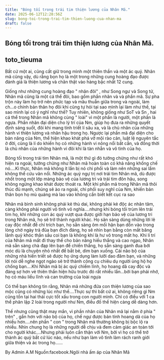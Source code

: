 ```yaml
---
title: "Bóng tối trong trái tim thiện lương của Nhân Mã."
date: 2025-06-12T12:28:56Z
slug: bong-toi-trong-trai-tim-thien-luong-cua-nhan-ma
draft: false
---
```


## Bóng tối trong trái tim thiện lương của Nhân Mã.

## toto_tieuma

Bất cứ một ai, cũng cất giữ trong mình một thiên thần và một ác quỷ.
Nhân mã cũng vậy, dù rằng bọn họ là một trong những cung hoàng đạo được đánh giá là thiện lương và chân thật vào hàng bậc nhất 12 cung.

Giống như những cung hoàng đạo " nhân đôi" , như Song ngư và Song tử, Nhân mã cũng là một cá thể đôi, bao gồm phần nhân và và phần mã. Sự pha trộn này làm họ trở nên phức tạp và mâu thuẫn giữa trong và ngoài, làm ch...o chính bản thân họ đôi khi cũng tự hỏi tại sao mình lại làm như thế, tại sao mình lại có ý nghĩ như thế? Tuy nhiên, không giống như SoT và Sn , hai cá thể trong Nhân mã không cùng " loài" vì một phần là người, một phần là ngựa. Phần nhân đại diện cho lý trí của Nm, giúp họ đưa ra những quyết định sáng suốt, đôi khi mang tính triết lí sâu xa, và là chủ nhân của những hành vi thiện lương và nhân hậu trong họ. Ngược lại phần mã đại diện cho bản năng của Nm, thể hiện khao khát phá vỡ mội rào cản, luật lệ nguyên tắc ở đời, cũng là lí do khiến họ có những hành vi nông nổi bất cần, và đồng thời là chủ nhân của những hành vi đôi khi là tàn nhẫn và vô tình của họ.

Bóng tối trong trái tim Nhân mã, là một thứ gì đó tưởng chừng như rất khó hiện ra ngoài, tưởng chừng như Nhân mã hoàn toàn có khả năng khống chế nó....Kì thực, Nhân mã không ít lần bị nó chi phối và làm nên những sai lầm không thể cứu vãn nổi. Những ác quỷ ngự trị nơi trái tim Nhân mã, dù được nhốt trong một lớp màng bảo vệ của lương tri và trái tim đôn hậu, song không ngừng khao khát được thoát ra. Một khi phần mã trong Nhân mã thôi thúc đủ mạnh, chúng sẽ ào ra ngoài, chi phối suy nghĩ của Nm, khiến bản thân bọn họ mù quáng mà lao vào không cần biết kết cục ra sao

Nhân mã bình sinh không phải kẻ thù dai, không phải kẻ độc ác nhân tâm, càng không phải người vô tình vô nghĩa....nhưng khi bóng tối trùm lên trái tim họ, khi những con ác quỷ vượt qua được giới hạn bảo vệ của lương tri trong Nhân mã, họ sẽ trở thành người khác. Họ sãn sàng dùng những lời lẽ cay độc nhất để chỉ trích bạn, họ sằn sàng ôm mối hận bạn dồn vào trong lòng chờ ngày trả đũa bạn đích đáng, họ sẽ nhìn bạn bằng còn mắt băng lãnh quỷ khóc thần sầu coi bạn là không khí là hư vô trong mắt họ. Khi lí trí của Nhân mã mất đi thay thế cho bản năng hiếu thắng và cao ngạo, Nhân mã sằn sàng chà đạp lên bạn để chiến thắng, họ sẵn sàng ganh đua bới móc dù là chuyện nhỏ nhất để bắt bẻ, dìm bạn xuống. Cái não bộ của những nhà hiền triết sẽ được họ ứng dụng làm lưỡi dao đâm bạn, và những lời nói dễ nghe ngọt ngào sẽ trở thành công cụ chiêu dụ người ủng hộ họ chống bạn....Khi Nhân mã bị ác quỷ chiếm lĩnh, họ hoang dã cay độc và đáng sợ hơn vẻ thiên thần hiện hữu trước đó rất nhiều lần...bởi bạn phải nhớ, họ có máu liều lĩnh và can trường của loài ngựa

Có thể bạn không tin rằng, Nhân mã những đứa con thiện lương của sao mộc cũng có những lúc như thế....Thực sự thì bất cứ ai, không riêng gì Nm cũng tồn tại hai thái cực tốt xấu trong con người mình. Chỉ có điều với 1 ca thể phân lập 2 loài trong người như Nm, điều đố thể hiện càng dễ dàng hơn. 

Thế nhưng cũng thật may mắn, vì phần nhân của Nhân mã lại nằm ở phía " trên" , gần hơn với não bộ của họ, chế ngự được bản tính hoang dã của họ nhiều hơn....nên phần " con " trong Nhân mã thường không bị bộc lộ ra nhiều. Nhìn chung họ là những người dễ chịu và đem cảm giác an toàn tới cho người khác....Nhưng phải luôn cẩn thận với Nm, bởi vì họ có thể trở thành ác quỷ bất cứ lúc nào, nếu như bạn làm vô tình làm rách ranh giới giữa thiện và ác trong họ......

By Admin A.M
Nguồn:facebook.Ngôi nhà ấm áp của Nhân Mã